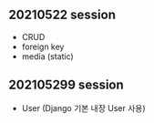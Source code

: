 ## 20210522 session 

- CRUD
- foreign key
- media (static)

## 202105299 session
- User (Django 기본 내장 User 사용)
